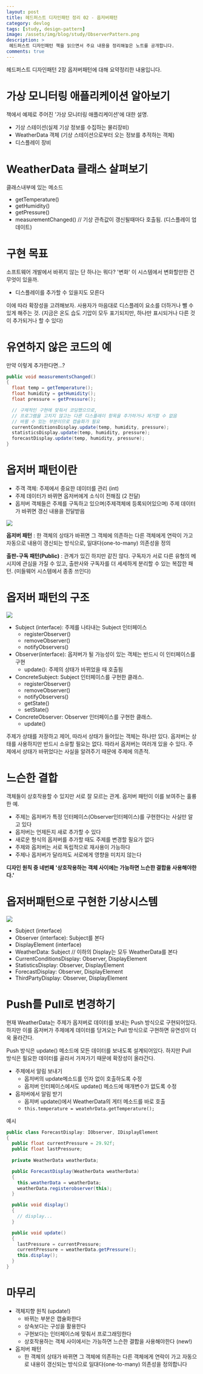 ```yaml
---
layout: post
title: 헤드퍼스트 디자인패턴 정리 02 - 옵저버패턴
category: devlog
tags: [study, design-pattern]
image: /assets/img/blog/study/ObserverPattern.png
description: >
 헤드퍼스트 디자인패턴 책을 읽으면서 주요 내용을 정리해놓은 노트를 공개합니다.
comments: true
---
```


헤드퍼스트 디자인패턴 2장 옵저버패턴에 대해 요약정리한 내용입니다.

# 가상 모니터링 애플리케이션 알아보기
책에서 예제로 주어진 '가상 모니터링 애플리케이션'에 대한 설명.
- 기상 스테이션(실제 기상 정보를 수집하는 물리장비)
- WeatherData 객체 (기상 스테이션으로부터 오는 정보를 추적하는 객체)
- 디스플레이 장비

# WeatherData 클래스 살펴보기
클래스내부에 있는 메소드
- getTemperature()
- getHumidity()
- getPressure()
- measurementChanged() // 기상 관측값이 갱신될때마다 호출됨. (디스플레이 업데이트)

# 구현 목표
소프트웨어 개발에서 바뀌지 않는 단 하나는 뭐다? '변화'
이 시스템에서 변화할만한 건 무엇이 있을까.
- 디스플레이를 추가할 수 있을지도 모른다

이에 따라 확장성을 고려해보자.
사용자가 마음대로 디스플레이 요소를 더하거나 뺄 수 있게 해주는 것.
(지금은 온도 습도 기압이 모두 표기되지만, 하나만 표시되거나 다른 것이 추가되거나 할 수 있다)

# 유연하지 않은 코드의 예
만약 이렇게 추가한다면...?
```cs
public void measurementsChanged()
{
  float temp = getTemperature();
  float humidity = getHumidity();
  float pressure = getPressure();

  // 구체적인 구현에 맞춰서 코딩했으므로, 
  // 프로그램을 고치지 않고는 다른 디스플레이 항목을 추가하거나 제거할 수 없음
  // 바뀔 수 있는 부분이므로 캡슐화가 필요
  currentConditionsDisplay.update(temp, humidity, pressure);
  statisticsDisplay.update(temp, humidity, pressure);
  forecastDisplay.update(temp, humidity, pressure);
}
```

#  옵저버 패턴이란

- 주객 객체: 주제에서 중요한 데이터를 관리 (int)
- 주제 데이터가  바뀌면 옵저버에게 소식이 전해짐 (2 전달)
- 옵저버 객체들은  주제를 구독하고 있으며(주제객체에 등록되어있으며)
  주제 데이터가 바뀌면 갱신 내용을 전달받음
  
![](/assets/img/blog/study/mermaid2.png)


**옵저버 패턴**
: 한 객체의 상태가 바뀌면 그 객체에 의존하는 다른 객체에게 연락이 가고 자동으로 내용이 갱신되는  방식으로, 일대다(one-to-many) 의존성을 정의

**출판-구독 패턴(Public)**
: 관계가 있긴 하지만 같진 않다. 구독자가 서로 다른 유형의 메시지에 관심을 가질 수 있고, 출판사와 구독자를 더 세세하게 분리할 수 있는 복잡한 패턴. (미들웨어 시스템에서 종종 쓰인다)

# 옵저버 패턴의 구조
![](/assets/img/blog/study/Pasted%20image%2020240919153726.png)
- Subject (interface): 주제를 나타내는 Subject 인터페이스
	- registerObserver()
	- removeObserver()
	- notifyObservers()
-  Observer(interface): 옵저버가 될 가능성이 있는 객체는 반드시 이 인터페이스를 구현 
	- update(): 주제의 상태가 바뀌었을 때 호출됨
- ConcreteSubject: Subject 인터페이스를 구현한 클래스.
	- registerObserver()
	- removeObserver()
	- notifyObservers()
	- getState()
	- setState()
- ConcreteObserver: Observer 인터페이스를 구현한 클래스.
	- update()

주제가 상태를 저장하고 제어, 따라서 상태가 들어있는 객체는 하나만 있다.
옵저버는 상태를 사용하지만 반드시 소유할 필요는 없다. 따라서 옵저버는 여러개 있을 수 있다.
주제에서 상태가 바뀌었다는 사실을 알려주기 때문에 주제에 의존적.

# 느슨한 결합
객체들이 상호작용할 수 있지만 서로 잘 모르는 관계.
옵저버 패턴이 이를 보여주는 훌륭한 예.

- 주제는 옵저버가 특정 인터페이스(Observer인터페이스)를 구현한다는 사실만 알고 있다
- 옵저버는 언제든지 새로 추가할 수 있다
- 새로운 형식의 옵저버를 추가할 때도 주제를 변경할 필요가 없다
- 주제와 옵저버는 서로 독립적으로 재사용이 가능하다
- 주제나 옵저버가 달라져도 서로에게 영향을 미치지 않는다

**디자인 원칙 중 네번째**
**'상호작용하는 객체 사이에는 가능하면 느슨한 결합을 사용해야한다.'**

# 옵저버패턴으로 구현한 기상시스템
![](/assets/img/blog/study/Pasted%20image%2020240919161916.png)
- Subject (interface)
- Observer (interface): Subject를 본다
- DisplayElement (interface)
- WeatherData: Subject
// 이하의 Display는 모두 WeatherData를 본다
- CurrentConditionsDisplay: Observer, DisplayElement
- StatisticsDisplay: Observer, DisplayElement
- ForecastDisplay: Observer, DisplayElement
- ThirdPartyDisplay: Observer, DisplayElement

# Push를 Pull로 변경하기
현재 WeatherData는 주제가 옵저버로 데이터를 보내는 Push 방식으로 구현되어있다.
하지만 이를 옵저버가 주제에게 데이터를 당겨오는 Pull 방식으로 구현하면 유연성이 더욱 올라간다. 

Push 방식은 update() 메소드에 모든 데이터를 보내도록 설계되어있다.
하지만 Pull 방식은 필요한 데이터를 골라서 가져가기 때문에 확장성이 올라간다.

- 주제에서 알림 보내기
	- 옵저버의 update메소드를 인자 없이 호출하도록 수정
	- 옵저버 인터페이스에서도 update() 메소드에 매개변수가 없도록 수정
- 옵저버에서 알림 받기
	- 옵저버 update()에서 WeatherData의 게터 메소드를 바로 호출
	- `this.temperature = weatehrData.getTemperature();`


예시

```cs
public class ForecastDisplay: IObserver, IDisplayElement
{
  public float currentPressure = 29.92f;
  public float lastPressure;
  
  private WeatherData weatherData; 

  public ForecastDisplay(WeatherData weatherData)
  {
    this.weatherData = weatherData;
    weatherData.registerobserver(this);
  }

  public void display()
  {
    // display...
  }

  public void update()
  {
    lastPressure = currentPressure;
    currentPressure = weatherData.getPressure();
    this.display();
  }
}

```


# 마무리
- 객체지향 원칙  (update!)
	- 바뀌는 부분은 캡슐화한다
	- 상속보다는 구성을 활용한다
	- 구현보다는 인터페이스에 맞춰서 프로그래밍한다
	- 상호작용하는 객체 사이에서는 가능하면 느슨한 결합을 사용해야한다 (new!)
- 옵저버 패턴
	- 한 객체의 상태가 바뀌면 그 객체에 의존하는 다른 객체에게 연락이 가고 자동으로 내용이 갱신되는 방식으로 일대다(one-to-many) 의존성을 정의합니다


